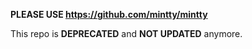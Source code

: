 **PLEASE USE https://github.com/mintty/mintty**

This repo is **DEPRECATED** and **NOT UPDATED** anymore.
